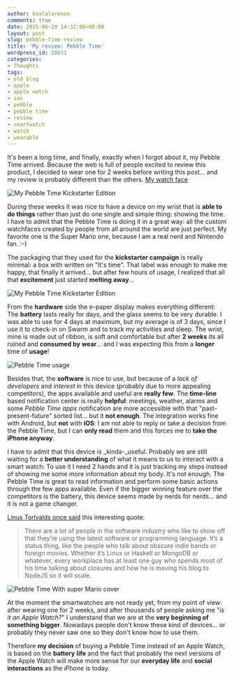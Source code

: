 ```yaml
---
author: koalalorenzo
comments: true
date: 2015-06-29 14:32:00+00:00
layout: post
slug: pebble-time-review
title: 'My review: Pebble Time'
wordpress_id: 18631
categories:
- Thoughts
tags:
- old blog
- apple
- apple watch
- ios
- pebble
- pebble time
- review
- smartwatch
- watch
- wearable
---
```


It's been a long time, and finally, exactly when I forgot about it, my Pebble Time arrived. Because the web is full of people excited to review this product, I decided to wear one for 2 weeks before writing this post... and my review is probably different than the others. <!--more--> [My watch face](https://instagram.com/p/38ctSdPeIX/?taken-by=koalalorenzo)


![My Pebble Time Kickstarter Edition](pebble-2.webp)

During these weeks it was nice to have a device on my wrist that is **able to do things** rather than just do one single and simple thing: showing the time. I have to admit that the Pebble Time is doing it in a great way: all the custom watchfaces created by people from all around the world are just perfect. My favorite one is the Super Mario one, because I am a real nerd and Nintendo fan. :-)

The packaging that they used for the **kickstarter campaign** is really minimal: a box with written on "It's time". That label was enough to make me happy, that finally it arrived... but after few hours of usage, I realized that all that **excitement** just started  **melting away**...




![My Pebble Time Kickstarter Edition](pebble-1.webp)

From the **hardware** side the e-paper display makes everything different: The **battery** lasts really for days, and the glass seems to be very durable. I was able to use for 4 days at maximum, but my average is of 3 days, since I use it to check-in on Swarm and to track my activities and sleep. The wrist, mine is made out of ribbon, is soft and comfortable but after **2 weeks** its all ruined and **consumed by wear**... and I was expecting this from a **longer** time of **usage**!

![Pebble Time usage](pebble-3.webp)

Besides that, the **software** is nice to use, but because of a _lack of developers_ and _interest_ in this device (probably due to more appealing competitors), the apps available and useful are **really few**. The **time-line** based notification center is really **helpful**: meetings, weather, alarms and some _Pebble Time apps_ notification are more accessible with that "past-present-future" sorted list... but it **not enough**. The integration works fine with Android, but **not** with **iOS**: I am not able to reply or take a decision from the Pebble Time, but I can **only read** them and this forces me to **take the iPhone anyway**.

I have to admit that this device is _kinda-_useful. Probably we are still waiting for a **better understanding** of what it means to us to interact with a smart watch: To use it I need 2 hands and it is just tracking my steps instead of showing me some more information about my body. It's not enough. The Pebble Time is great to read information and perform some basic actions through the few apps available. Even if the bigger winning feature over the competitors is the battery, this device seems made by nerds for nerds... and it is not a game changer.

[Linus Torlvalds once said](http://typicalprogrammer.com/linus-torvalds-goes-off-on-linux-and-git/) this interesting quote:

> There are a lot of people in the software industry who like to show off that they’re using the latest software or programming language. It’s a status thing, like the people who talk about obscure indie bands or foreign movies. Whether it’s Linux or Haskell or MongoDB or whatever, every workplace has at least one guy who spends most of his time talking about closures and how he is moving his blog to NodeJS so it will scale.

![Pebble Time With super Mario cover](cover.webp)


At the moment the smartwatches are not ready yet, from my point of view: after wearing one for 2 weeks, and after thousands of people asking me "_is it an Apple Watch?_" I understand that we are at the **very beginning of something bigger**. Nowadays people don't know these kind of devices... or probably they never saw one so they don't know how to use them.

Therefore **my decision** of buying a Pebble Time instead of an Apple Watch, is based on the **battery** **life** and the fact that probably the next versions of the Apple Watch will make more sense for our **everyday life** and **social interactions** as the _iPhone_ is today.
